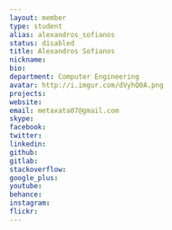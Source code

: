 ```yaml
---
layout: member
type: student
alias: alexandros_sofianos
status: disabled
title: Alexandros Sofianos
nickname:
bio:
department: Computer Engineering
avatar: http://i.imgur.com/dVyhQ0A.png
projects:
website:
email: metaxata07@gmail.com
skype:
facebook:
twitter:
linkedin:
github:
gitlab:
stackoverflow:
google_plus:
youtube:
behance:
instagram:
flickr:
---
```


